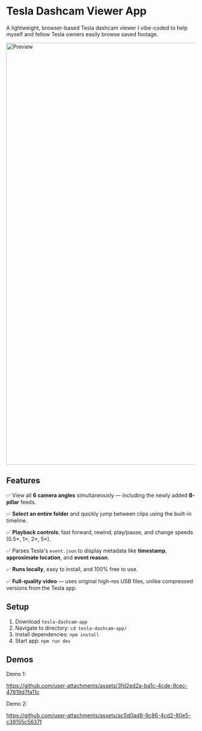# Tesla Dashcam Viewer App

A lightweight, browser-based Tesla dashcam viewer I vibe-coded to help myself and fellow Tesla owners easily browse saved footage.

<img width="1792" height="1120" alt="Preview" src="https://github.com/user-attachments/assets/d50debb5-c587-41dd-8a4a-9a8f48c90d09" />


## Features

✅ View all **6 camera angles** simultaneously — including the newly added **B-pillar** feeds.

✅ **Select an entire folder** and quickly jump between clips using the built-in timeline.

✅ **Playback controls**: fast forward, rewind, play/pause, and change speeds (0.5×, 1×, 2×, 5×).

✅ Parses Tesla's `event.json` to display metadata like **timestamp**, **approximate location**, and **event reason**.

✅ **Runs locally**, easy to install, and 100% free to use.

✅ **Full-quality video** — uses original high-res USB files, unlike compressed versions from the Tesla app.

## Setup

1. Download `tesla-dashcam-app`
2. Navigate to directory: `cd tesla-dashcam-app/`
3. Install dependencies: `npm install`
4. Start app: `npm run dev`



## Demos


Demo 1:

https://github.com/user-attachments/assets/3fd2ed2a-ba1c-4cde-9cec-47819d7fa11c

Demo 2:

https://github.com/user-attachments/assets/ac5d0ad8-9c86-4cd2-80e5-c39155c5637f


